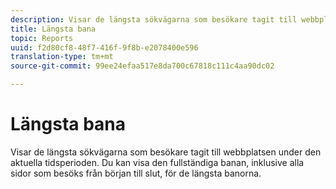 ```yaml
---
description: Visar de längsta sökvägarna som besökare tagit till webbplatsen under den aktuella tidsperioden. Du kan visa den fullständiga banan, inklusive alla sidor som besöks från början till slut, för de längsta banorna.
title: Längsta bana
topic: Reports
uuid: f2d80cf8-48f7-416f-9f8b-e2078400e596
translation-type: tm+mt
source-git-commit: 99ee24efaa517e8da700c67818c111c4aa90dc02

---
```



# Längsta bana

Visar de längsta sökvägarna som besökare tagit till webbplatsen under den aktuella tidsperioden. Du kan visa den fullständiga banan, inklusive alla sidor som besöks från början till slut, för de längsta banorna.

